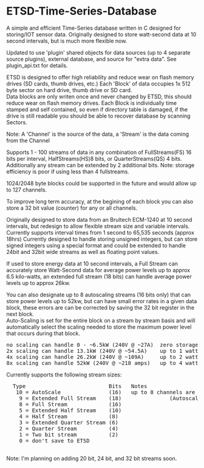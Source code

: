 # ETSD-Time-Series-Database
A simple and efficient Time-Series database written in C designed for storing/IOT sensor data.  Originally designed to store watt-second data at 10 second intervals, but is much more flexible now.

Updated to use 'plugin' shared objects for data sources (up to 4 separate source plugins), external database, and source for "extra data".  See plugin_api.txt for details.

ETSD is designed to offer high reliability and reduce wear on flash memory drives (SD cards, thumb drives, etc.)
Each 'Block' of data occupies 1x 512 byte sector on hard drive, thumb drive or SD card.  
Data blocks are only writen once and never changed by ETSD, this should reduce wear on flash memory drives.
Each Block is individually time stamped and self contained, so even if directory table is damaged, if the drive is still readable you should be able to recover database by scanning Sectors.

Note: A 'Channel' is the source of the data, a 'Stream' is the data coming from the Channel

Supports 1 - 100 streams of data in any combination of FullStreams(FS) 16 bits per interval, HalfStreams(HS)8 bits, or QuarterStreams(QS) 4 bits.  Additionally any stream can be extended by 2 additional bits.
Note: storage efficiency is poor if using less than 4 fullstreams.

1024/2048 byte blocks could be supported in the future and would allow up to 127 channels.

To improve long term accuracy, at the begining of each block you can also store a 32 bit value (counter) for any or all channels.
 
Originally designed to store data from an Brultech ECM-1240 at 10 second intervals, but redesign to allow flexible stream size and variable intervals.  Currently supports interval times from 1 second to 65,535 seconds (approx 18hrs) 
Currently designed to handle storing unsigned integers, but can store signed integers using a special format and could be extended to handle 24bit and 32bit wide streams as well as floating point values.

If used to store energy data at 10 second intervals, a Full Stream can accurately store Watt-Second data for average power levels up to approx 6.5 kilo-watts, an extended full stream (18 bits) can handle average power levels up to approx 26kw.

You can also designate up to 8 autoscaling streams (16 bits only) that can store power levels up to 52kw, but can have small error rates in a given data block, these errors are can be corrected by saving the 32 bit register in the next block.  
Auto-Scaling is set for the entire block on a stream by stream basis and will automatically select the scaling needed to store the maximum power level that occurs during that block.
<pre>
no scaling can handle 0 - ~6.5kW (240V @ ~27A)  zero storage error
2x scaling can handle 13.1kW (240V @ ~54.5A)    up to 1 watt second error per interval, corrected on next block
4x scaling can handle 26.2kW (240V @ ~109A)     up to 2 watt second error per interval, corrected on next block
8x scaling can handle 52kW (240V @ ~218 amps)   up to 4 watt second error per interval, corrected on next block
</pre>

Currently supports the following stream sizes:
<pre>  Type                          Bits   Notes
   10 = AutoScale               (16)   up to 8 channels are available and automatically allocated      
    9 = Extended Full Stream    (18)               (Autoscaling ONLY works with unsigned Ints!!!)
    8 = Full Stream             (16)  
    5 = Extended Half Stream    (10)
    4 = Half Stream             (8)
    3 = Extended Quarter Stream (6)
    2 = Quarter Stream          (4)
    1 = Two bit stream          (2)    
    0 = don't save to ETSD
 </pre>
 
 Note:  I'm planning on adding 20 bit, 24 bit, and 32 bit streams soon. 
